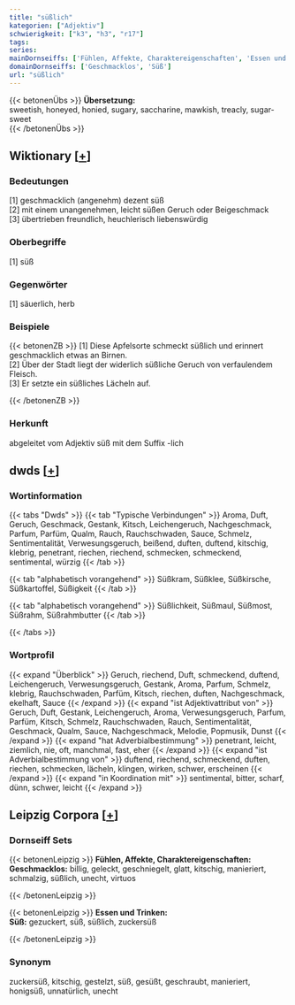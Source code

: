 ```yaml
---
title: "süßlich"
kategorien: ["Adjektiv"]
schwierigkeit: ["k3", "h3", "r17"]
tags:
series:
mainDornseiffs: ['Fühlen, Affekte, Charaktereigenschaften', 'Essen und Trinken']
domainDornseiffs: ['Geschmacklos', 'Süß']
url: "süßlich"
---
```


{{< betonenÜbs >}}
**Übersetzung:**  
sweetish, honeyed, honied, sugary, saccharine, mawkish, treacly, sugar-sweet  
{{< /betonenÜbs >}}

## Wiktionary [[+](https://de.wiktionary.org/wiki/süßlich)]

### Bedeutungen
[1] geschmacklich (angenehm) dezent süß  
[2] mit einem unangenehmen, leicht süßen Geruch oder Beigeschmack  
[3] übertrieben freundlich, heuchlerisch liebenswürdig  

### Oberbegriffe
[1] süß  

### Gegenwörter
[1] säuerlich, herb  

### Beispiele
{{< betonenZB >}}
[1] Diese Apfelsorte schmeckt süßlich und erinnert geschmacklich etwas an Birnen.  
[2] Über der Stadt liegt der widerlich süßliche Geruch von verfaulendem Fleisch.  
[3] Er setzte ein süßliches Lächeln auf.  

{{< /betonenZB >}}
### Herkunft
abgeleitet vom Adjektiv süß mit dem Suffix -lich  



## dwds [[+](https://www.dwds.de/wb/süßlich)]

### Wortinformation
{{< tabs "Dwds" >}}
{{< tab "Typische Verbindungen" >}}
Aroma, Duft, Geruch, Geschmack, Gestank, Kitsch, Leichengeruch, Nachgeschmack, Parfum, Parfüm, Qualm, Rauch, Rauchschwaden, Sauce, Schmelz, Sentimentalität, Verwesungsgeruch, beißend, duften, duftend, kitschig, klebrig, penetrant, riechen, riechend, schmecken, schmeckend, sentimental, würzig
{{< /tab >}}

{{< tab "alphabetisch vorangehend" >}}
Süßkram, Süßklee, Süßkirsche, Süßkartoffel, Süßigkeit
{{< /tab >}}

{{< tab "alphabetisch vorangehend" >}}
Süßlichkeit, Süßmaul, Süßmost, Süßrahm, Süßrahmbutter
{{< /tab >}}

{{< /tabs >}}

### Wortprofil
{{< expand "Überblick" >}} Geruch, riechend, Duft, schmeckend, duftend, Leichengeruch, Verwesungsgeruch, Gestank, Aroma, Parfum, Schmelz, klebrig, Rauchschwaden, Parfüm, Kitsch, riechen, duften, Nachgeschmack, ekelhaft, Sauce {{< /expand >}}
{{< expand "ist Adjektivattribut von" >}} Geruch, Duft, Gestank, Leichengeruch, Aroma, Verwesungsgeruch, Parfum, Parfüm, Kitsch, Schmelz, Rauchschwaden, Rauch, Sentimentalität, Geschmack, Qualm, Sauce, Nachgeschmack, Melodie, Popmusik, Dunst {{< /expand >}}
{{< expand "hat Adverbialbestimmung" >}} penetrant, leicht, ziemlich, nie, oft, manchmal, fast, eher {{< /expand >}}
{{< expand "ist Adverbialbestimmung von" >}} duftend, riechend, schmeckend, duften, riechen, schmecken, lächeln, klingen, wirken, schwer, erscheinen {{< /expand >}}
{{< expand "in Koordination mit" >}} sentimental, bitter, scharf, dünn, schwer, leicht {{< /expand >}}

## Leipzig Corpora [[+](https://corpora.uni-leipzig.de/en/res?word=süßlich&corpusId=deu_newscrawl-public_2018)]

### Dornseiff Sets
{{< betonenLeipzig >}}
**Fühlen, Affekte, Charaktereigenschaften:**  
**Geschmacklos:** billig, geleckt, geschniegelt, glatt, kitschig, manieriert, schmalzig, süßlich, unecht, virtuos  

{{< /betonenLeipzig >}}


{{< betonenLeipzig >}}
**Essen und Trinken:**  
**Süß:** gezuckert, süß, süßlich, zuckersüß  

{{< /betonenLeipzig >}}

### Synonym
zuckersüß, kitschig, gestelzt, süß, gesüßt, geschraubt, manieriert, honigsüß, unnatürlich, unecht

